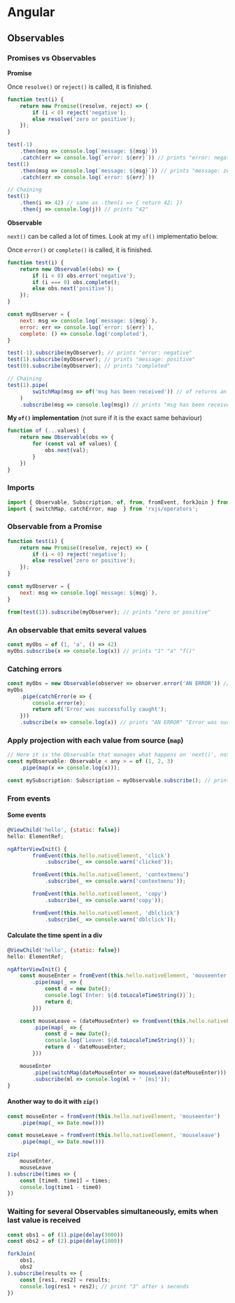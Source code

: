 # Angular

## Observables

### Promises vs Observables

**Promise**

Once `resolve()` or `reject()` is called, it is finished.

```js
function test(i) {
    return new Promise((resolve, reject) => {
        if (i < 0) reject('negative');
        else resolve('zero or positive');
    });
}

test(-1)
    .then(msg => console.log(`message: ${msg}`))
    .catch(err => console.log(`error: ${err}`)) // prints "error: negative"
test(1)
    .then(msg => console.log(`message: ${msg}`)) // prints "message: zero or positive"
    .catch(err => console.log(`error: ${err}`))

// Chaining
test(1)
    .then(i => 42) // same as .then(i => { return 42; })
    .then(j => console.log(j)) // prints "42"
```

**Observable**

`next()` can be called a lot of times. Look at my `of()` implementatio below.

Once `error()` or `complete()` is called, it is finished.


```js
function test(i) {
    return new Observable((obs) => {
        if (i < 0) obs.error('negative');
        if (i === 0) obs.complete();
        else obs.next('positive');
    });
}

const myObserver = {
    next: msg => console.log(`message: ${msg}`),
    error: err => console.log(`error: ${err}`),
    complete: () => console.log('completed'),
}

test(-1).subscribe(myObserver); // prints "error: negative"
test(1).subscribe(myObserver); // prints "message: positive"
test(0).subscribe(myObserver); // prints "completed"

// Chaining
test(1).pipe(
        switchMap(msg => of('msg has been received')) // of returns an observable
    )
    .subscribe(msg => console.log(msg)) // prints "msg has been received"
```
**My `of()` implementation** (not sure if it is the exact same behaviour)
```js
function of (...values) {
    return new Observable(obs => {
        for (const val of values) {
            obs.next(val);
        }
    })
}
```

### Imports
```js
import { Observable, Subscription, of, from, fromEvent, forkJoin } from 'rxjs';
import { switchMap, catchError, map  } from 'rxjs/operators';
```

### Observable **from** a Promise

```js
function test(i) {
    return new Promise((resolve, reject) => {
        if (i < 0) reject('negative');
        else resolve('zero or positive');
    });
}

const myObserver = {
    next: msg => console.log(`message: ${msg}`),
}

from(test(1)).subscribe(myObserver); // prints "zero or positive"
```

### An observable that emits several values
```js
const myObs = of (1, 'a', () => 42)
myObs.subscribe(x => console.log(x)) // prints "1" "a" "f()"
```

### Catching errors
```js
const myObs = new Observable(observer => observer.error('AN ERROR')) // An observer that throws an error
myObs
    .pipe(catchError(e => {
        console.error(e);
        return of('Error was successfully caught');
    }))
    .subscribe(x => console.log(x)) // prints "AN ERROR" "Error was successfully caught"
```

### Apply projection with each value from source (`map`)
```js
// Here it is the Observable that manages what happens on 'next()', not the Subscription anymore
const myObservable: Observable < any > = of (1, 2, 3)
    .pipe(map(x => console.log(x)));

const mySubscription: Subscription = myObservable.subscribe(); // prints "1" "2" "3"
```

### From events
#### Some events
```js
@ViewChild('hello', {static: false})
hello: ElementRef;

ngAfterViewInit() {
        fromEvent(this.hello.nativeElement, 'click')
            .subscribe(_ => console.warn('clicked'));

        fromEvent(this.hello.nativeElement, 'contextmenu')
            .subscribe(_ => console.warn('contextmenu'));

        fromEvent(this.hello.nativeElement, 'copy')
            .subscribe(_ => console.warn('copy'));

        fromEvent(this.hello.nativeElement, 'dblclick')
            .subscribe(_ => console.warn('dblclick'));
```

#### Calculate the time spent in a div
```js
@ViewChild('hello', {static: false})
hello: ElementRef;

ngAfterViewInit() {
    const mouseEnter = fromEvent(this.hello.nativeElement, 'mouseenter')
        .pipe(map(_ => {
            const d = new Date();
            console.log(`Enter: ${d.toLocaleTimeString()}`);
            return d;
        }))

    const mouseLeave = (dateMouseEnter) => fromEvent(this.hello.nativeElement, 'mouseleave')
        .pipe(map(_ => {
            const d = new Date();
            console.log(`Leave: ${d.toLocaleTimeString()}`);
            return d - dateMouseEnter;
        }))

    mouseEnter
        .pipe(switchMap(dateMouseEnter => mouseLeave(dateMouseEnter)))
        .subscribe(ml => console.log(ml + ' [ms]'));
}
```
#### Another way to do it with `zip()`
```js
const mouseEnter = fromEvent(this.hello.nativeElement, 'mouseenter')
    .pipe(map(_ => Date.now()))

const mouseLeave = fromEvent(this.hello.nativeElement, 'mouseleave')
    .pipe(map(_ => Date.now()))

zip(
    mouseEnter,
    mouseLeave
).subscribe(times => {
    const [time0, time1] = times;
    console.log(time1 - time0)
})
```

### Waiting for several Observables simultaneously, emits when last value is received
```js
const obs1 = of (1).pipe(delay(3000))
const obs2 = of (2).pipe(delay(1000))

forkJoin(
    obs1,
    obs2
).subscribe(results => {
    const [res1, res2] = results;
    console.log(res1 + res2); // print "3" after s seconds
})
```

